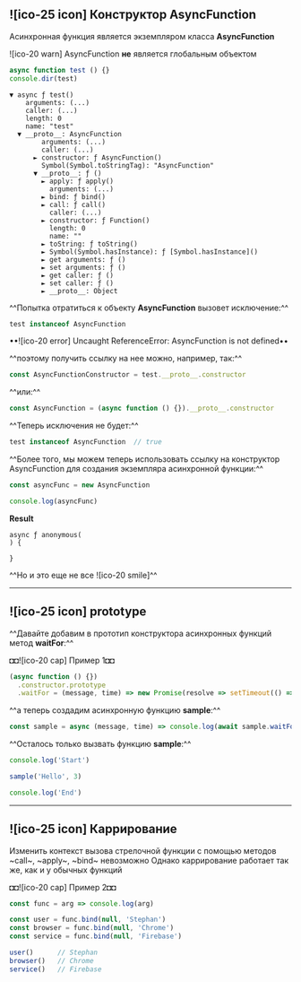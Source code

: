 ## ![ico-25 icon] Конструктор AsyncFunction

Асинхронная функция является экземпляром класса **AsyncFunction**

![ico-20 warn] AsyncFunction **не** является глобальным объектом

~~~js
async function test () {}
console.dir(test)
~~~

~~~~console
▼ async ƒ test()
    arguments: (...)
    caller: (...)
    length: 0
    name: "test"
  ▼ __proto__: AsyncFunction
        arguments: (...)
        caller: (...)
      ► constructor: ƒ AsyncFunction()
        Symbol(Symbol.toStringTag): "AsyncFunction"
      ▼ __proto__: ƒ ()
        ► apply: ƒ apply()
          arguments: (...)
        ► bind: ƒ bind()
        ► call: ƒ call()
          caller: (...)
        ► constructor: ƒ Function()
          length: 0
          name: ""
        ► toString: ƒ toString()
        ► Symbol(Symbol.hasInstance): ƒ [Symbol.hasInstance]()
        ► get arguments: ƒ ()
        ► set arguments: ƒ ()
        ► get caller: ƒ ()
        ► set caller: ƒ ()
        ► __proto__: Object
~~~~

^^Попытка отратиться к объекту **AsyncFunction** вызовет исключение:^^

~~~js
test instanceof AsyncFunction
~~~

••![ico-20 error] Uncaught ReferenceError: AsyncFunction is not defined••

^^поэтому получить ссылку на нее можно, например, так:^^

~~~js
const AsyncFunctionConstructor = test.__proto__.constructor
~~~

^^или:^^

~~~js
const AsyncFunction = (async function () {}).__proto__.constructor
~~~

^^Теперь исключения не будет:^^

~~~js
test instanceof AsyncFunction  // true
~~~

^^Более того, мы можем теперь использовать ссылку на конструктор AsyncFunction для создания экземпляра асинхронной функции:^^

~~~js
const asyncFunc = new AsyncFunction

console.log(asyncFunc)
~~~

**Result**

~~~console
async ƒ anonymous(
) {

}
~~~

^^Но и это еще не все ![ico-20 smile]^^

__________________________________

## ![ico-25 icon] prototype

^^Давайте добавим в прототип конструктора асинхронных функций метод **waitFor**:^^

◘◘![ico-20 cap] Пример 1◘◘

~~~js
(async function () {})
  .constructor.prototype
  .waitFor = (message, time) => new Promise(resolve => setTimeout(() => resolve(message), time * 1000))
~~~

^^а теперь создадим асинхронную функцию **sample**:^^

~~~js
const sample = async (message, time) => console.log(await sample.waitFor(message, time))
~~~

^^Осталось только вызвать функцию **sample**:^^

~~~js
console.log('Start')

sample('Hello', 3)

console.log('End')
~~~

__________________________________

## ![ico-25 icon] Каррирование

Изменить контекст вызова стрелочной функции с помощью методов ~call~, ~apply~, ~bind~ невозможно
Однако каррирование работает так же, как и у обычных функций

◘◘![ico-20 cap] Пример 2◘◘

~~~js
const func = arg => console.log(arg)

const user = func.bind(null, 'Stephan')
const browser = func.bind(null, 'Chrome')
const service = func.bind(null, 'Firebase')

user()      // Stephan
browser()   // Chrome
service()   // Firebase
~~~

